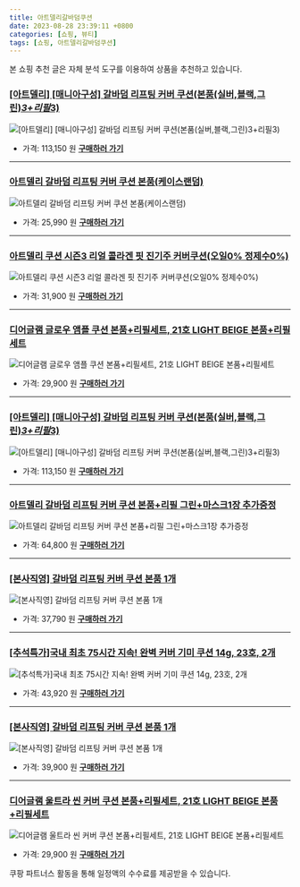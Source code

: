 ```yaml
---
title: 아트델리갈바덤쿠션
date: 2023-08-28 23:39:11 +0800
categories: [쇼핑, 뷰티]
tags: [쇼핑, 아트델리갈바덤쿠션]
---
```

본 쇼핑 추천 글은 자체 분석 도구를 이용하여 상품을 추천하고 있습니다.
### [[아트델리] [매니아구성]  갈바덤 리프팅 커버 쿠션(본품(실버,블랙,그린)*3+리필*3)](https://link.coupang.com/re/AFFSDP?lptag=AF1030537&pageKey=7329822375&itemId=18815918610&vendorItemId=85946371378&traceid=V0-153-54ee8b1a3d629917&requestid=20230906233911241187364703&token=31850C%7CMIXED)
![[아트델리] [매니아구성]  갈바덤 리프팅 커버 쿠션(본품(실버,블랙,그린)*3+리필*3)](https://ads-partners.coupang.com/image1/rYKlnuDz7L9Ffa0RrfP0aAHjIZgzB84BTr21LIe6wvrXr_26_A9tDNjF60gwFuMre4rW97eAfyhnzQGoX9CtVDF0sSu_lxxJDgS9bIBitMU-E6qvznntW3s7Omiy6JmEz_bhLQ_wL0ZFS9e5NUI2pHjqpwrb8y8k8IE6ronjBWMUft_gChc46-pzowheUzZ_8FyhyANglfjVXsVVk8-bTpuDd_nkleJVDjgQ7ZpNSeTFUA6FSqLa44dDQTBQa8beB_uwRRewUJt45e7MklKQwXd61xRc66Ck4NMdIhgaHUpl)
- 가격: 113,150 원
[**구매하러 가기**](https://link.coupang.com/re/AFFSDP?lptag=AF1030537&pageKey=7329822375&itemId=18815918610&vendorItemId=85946371378&traceid=V0-153-54ee8b1a3d629917&requestid=20230906233911241187364703&token=31850C%7CMIXED)
---
### [아트델리 갈바덤 리프팅 커버 쿠션 본품(케이스랜덤)](https://link.coupang.com/re/AFFSDP?lptag=AF1030537&pageKey=7447320654&itemId=19379778567&vendorItemId=86914938369&traceid=V0-153-55492c2d532dedc5&requestid=20230906233911241187364703&token=31850C%7CMIXED)
![아트델리 갈바덤 리프팅 커버 쿠션 본품(케이스랜덤)](https://ads-partners.coupang.com/image1/FludNbYfThhA98gSFghQ0qkmu1QvudtSS5z_02xMFRcsagZ80skde0v6HlN4ogjIel8ahA5tw-uDSGnqh2V5b25PU-NmIhE46EIf4963q1zM5q1gydCy6w0rafn-ba8Rg4DzojI4Hmjuf2DG3s2mszM99wyXfxWngG4UIUiT15Qzje1FxHDoLu0iS3pwrS1lclVBZUk2y7x2Af-CdXqBXTWPdfF4WkZs1hsGBrPsxYJ43tjB1OP9YYmQHFxBq2G4QGTbEBhQ2qnyRv8DfXuN0TS-er5eBMWuJBNxxglilno=)
- 가격: 25,990 원
[**구매하러 가기**](https://link.coupang.com/re/AFFSDP?lptag=AF1030537&pageKey=7447320654&itemId=19379778567&vendorItemId=86914938369&traceid=V0-153-55492c2d532dedc5&requestid=20230906233911241187364703&token=31850C%7CMIXED)
---
### [아트델리 쿠션 시즌3 리얼 콜라겐 핏 진기주 커버쿠션(오일0% 정제수0%)](https://link.coupang.com/re/AFFSDP?lptag=AF1030537&pageKey=6126386418&itemId=11650478813&vendorItemId=79720582996&traceid=V0-153-93dda3202c236261&clickBeacon=PD2pMfSyWgcOYYtWvYcxdTpbJScXwjESGlOtzR%2BRQaMTUdINlfhbmgL3sp7ZWu5qIaaI%2BdxpZ6O0AuLkHaquASxnwSmmXKDKEJ0pBqqeTYwr7G1HRzK2X8oIIsPN73zqRvSkm3payFFLtlIxnJuMYoxmQVYHYvaZ7crJWw309XmWNYQ0UPuJj%2B0RqXa0bMtdXP8TpbxSk4XF%2Bwp4OGG0bbEdRW5OJ6ZoncVX%2Bs8TFUs6C14bGna7Ykq3lFXHoKdMwzopPuKe%2B0iT37OcQ0U0oYZGhNeK3M7hzH29ybdDkQa3OkLT3KQqktc18edo9MtnoXozJq%2BhkGToZ7j0Qw%2BxNn%2Bj2am8aU0O%2BC%2FEvvnjnr2BsOrEIPAKax3EWgJBHJJmT%2F9tv9wCkE5E%2FvbIB4wfGKm9I%2FTYTa3EFS2R54hMFmhdunaL8Qgk5uOLXxmdD1nDY2XbinJ2fN4CWFvPcfWRCttbvmM8Kv37EQoeCZuqMFl%2BNmlYT3TbDvO1Z%2FYjX2S%2FfygDjbDq5Y75LigQ6GkXrvDO28N%2FwLZolAKQbaLA3H38zM4tMexYb2oJE7eVCxaTae38LRm%2FIpFXPZ1f69UVLONxJ1P8eP2E0XkEKryomY8xSYcHT8ygk8os%2B4vM6kgMDfOg2GMctI8xaI8LsQou5Zf76YTQKiJbUxcAjlIy0ruhgaHG5HyvoF6245BJ%2BHOyiTPKSha%2B2BM9RmYnd6Wsij0UL1M8DgnCPCN%2B9wG87pfKflhmspLULli2%2B%2FjHkc6MuxCq0MoPSla6bkBp9xCTaSzfBfy2Urh4jTDg0On5%2BBD5b8TC7QVI%2B3rz9ktDpzUBW2sxMF5VFiwRB%2B1FlqrK4YCZ7B9tiI1%2Bni3UDM98fmd9LztOzHT%2FCFkS0OS%2F2%2B%2F4&requestid=20230906233911241187364703&token=31850C%7CMIXED)
![아트델리 쿠션 시즌3 리얼 콜라겐 핏 진기주 커버쿠션(오일0% 정제수0%)](https://ads-partners.coupang.com/image1/frQZt-sVFtfMWZ1dfl4XUJYL8cP3jVX8ECf7d6Tb92PjWgpDtscesdc2uCetBG03DzbYf4syLB9LlbictD34PPetwUkA4-x_cWVkHmy_L7ip2OhXhTjG2AQg4xqFffzbEM76YlHTVkKGh1_IyX_9U6PsgE5Umm_L7mkwjhsK0Po2UASq50sUCnRZlerZdmcWz91cBqnCbXhY_Mh-groB0esuDP_yQ0dk16b4Rmw9YlSjwBJSUTW1-6eZk9fUNkR9Zf111PULGfuGzsWCxkMSLg3fknv-Anqkp95MQrCW4ZT0_Eo6)
- 가격: 31,900 원
[**구매하러 가기**](https://link.coupang.com/re/AFFSDP?lptag=AF1030537&pageKey=6126386418&itemId=11650478813&vendorItemId=79720582996&traceid=V0-153-93dda3202c236261&clickBeacon=PD2pMfSyWgcOYYtWvYcxdTpbJScXwjESGlOtzR%2BRQaMTUdINlfhbmgL3sp7ZWu5qIaaI%2BdxpZ6O0AuLkHaquASxnwSmmXKDKEJ0pBqqeTYwr7G1HRzK2X8oIIsPN73zqRvSkm3payFFLtlIxnJuMYoxmQVYHYvaZ7crJWw309XmWNYQ0UPuJj%2B0RqXa0bMtdXP8TpbxSk4XF%2Bwp4OGG0bbEdRW5OJ6ZoncVX%2Bs8TFUs6C14bGna7Ykq3lFXHoKdMwzopPuKe%2B0iT37OcQ0U0oYZGhNeK3M7hzH29ybdDkQa3OkLT3KQqktc18edo9MtnoXozJq%2BhkGToZ7j0Qw%2BxNn%2Bj2am8aU0O%2BC%2FEvvnjnr2BsOrEIPAKax3EWgJBHJJmT%2F9tv9wCkE5E%2FvbIB4wfGKm9I%2FTYTa3EFS2R54hMFmhdunaL8Qgk5uOLXxmdD1nDY2XbinJ2fN4CWFvPcfWRCttbvmM8Kv37EQoeCZuqMFl%2BNmlYT3TbDvO1Z%2FYjX2S%2FfygDjbDq5Y75LigQ6GkXrvDO28N%2FwLZolAKQbaLA3H38zM4tMexYb2oJE7eVCxaTae38LRm%2FIpFXPZ1f69UVLONxJ1P8eP2E0XkEKryomY8xSYcHT8ygk8os%2B4vM6kgMDfOg2GMctI8xaI8LsQou5Zf76YTQKiJbUxcAjlIy0ruhgaHG5HyvoF6245BJ%2BHOyiTPKSha%2B2BM9RmYnd6Wsij0UL1M8DgnCPCN%2B9wG87pfKflhmspLULli2%2B%2FjHkc6MuxCq0MoPSla6bkBp9xCTaSzfBfy2Urh4jTDg0On5%2BBD5b8TC7QVI%2B3rz9ktDpzUBW2sxMF5VFiwRB%2B1FlqrK4YCZ7B9tiI1%2Bni3UDM98fmd9LztOzHT%2FCFkS0OS%2F2%2B%2F4&requestid=20230906233911241187364703&token=31850C%7CMIXED)
---
### [디어글램 글로우 앰플 쿠션 본품+리필세트, 21호 LIGHT BEIGE 본품+리필세트](https://link.coupang.com/re/AFFSDP?lptag=AF1030537&pageKey=6427551750&itemId=13856454853&vendorItemId=85463986666&traceid=V0-153-4d691dda6c62b711&clickBeacon=PD2pMfSyWgcOYYtWvYcxdTpbJScXwjESGlOtzR%2BRQaMTUdINlfhbmgL3sp7ZWu5qIaaI%2BdxpZ6O0AuLkHaquASxnwSmmXKDKEJ0pBqqeTYxBdMRriiLGlXub7mk9pm7cRvSkm3payFFLtlIxnJuMYmeTj37wWvkQYvEEt6qMU0JqN36TpAKa9mt1AOj%2BK60eXP8TpbxSk4XF%2Bwp4OGG0bbEdRW5OJ6ZoncVX%2Bs8TFUs6C14bGna7Ykq3lFXHoKdMwzopPuKe%2B0iT37OcQ0U0ocqvNATbHUUs1xwnK3%2F%2BuVYYiq6KWPCaZzrrD7Ve4x4ZoQu68JOq%2FBtUfBfrCJWtp1YsgUAcIMT0zPFbf6f5F291dzWj56dzAB5SC5%2Fe9yxKE0%2F3RUy%2B5zDyYW2UTzMkRAPUhG6Jdba%2BM8ZGuEgdbzEYvcS99ieKeNVtrFoRDSBmLOI0vpNTRYdwVJwmK7qjBhHwp8jVLpCXjyHn%2FMa7MBL%2FavhocXg9XgoiG094kXgIsa37B7dL3%2BYx4%2FyYFQpW39kWQweE07Y2luJHLc5D%2FioGNWfoQzOq5lQSODjjC7BamoKE80UpSCntJrJcUcwcZCf3Ven8gXTw3Ob8QrEAHyAwKJgHPztxAlWL2J1G%2FOm9NvQSv0DtGbzUq0rn2qu7ZxGfLjj6pBv4phwUAoU92PS0NuhTrBf8cvKHY5HGAhWdqdJhqVxABLPsJ0035gx6yZrbo9%2BzZo6wzmw13iTpTKICcsudAmRjR8l2SooDPXF3Gxpy%2Ff074z%2Fwuz6ehMhQiUZJSvy43IGIfgun%2FOgXBc%2BNhLE86z1%2BkmEEqIEodlGw7BrHNGZrop8H64O44XDZbAxaNprqGyltOee7ZVy7MI%2FmsQY6QXMkSw1iW3N24J6Psx%2FkUbbV3G7EV80tbq4HZA%3D%3D&requestid=20230906233911241187364703&token=31850C%7CMIXED)
![디어글램 글로우 앰플 쿠션 본품+리필세트, 21호 LIGHT BEIGE 본품+리필세트](https://ads-partners.coupang.com/image1/DfVjJcHkoQCnfwPHDXvwYP1strJUPvix5Wfl385O07ZvJfT0mFVJsLOhDNp8Kx0xn0LAC0otcXnZ6QABEaTY0qy6w4Tb8ZEHsMbh21C8JnVZZb6R7LnPOcwd0Z60Rc94Cl_meuOOQGJq_bEUNIOOLDMriSeHD__6s7g4paETtgXhvFK4XIUe-7JS_L5LMgUyr7CVnFPBRMrw5IlXno5fzSTBHskqChIkPAaRnNMQOQ0jypQsza9upmc7XPJnFUBN5DYvGEBTk_5YUF7YdrA7b9Jdu41vUo1K-tt5vBaY_4KCqprj8g==)
- 가격: 29,900 원
[**구매하러 가기**](https://link.coupang.com/re/AFFSDP?lptag=AF1030537&pageKey=6427551750&itemId=13856454853&vendorItemId=85463986666&traceid=V0-153-4d691dda6c62b711&clickBeacon=PD2pMfSyWgcOYYtWvYcxdTpbJScXwjESGlOtzR%2BRQaMTUdINlfhbmgL3sp7ZWu5qIaaI%2BdxpZ6O0AuLkHaquASxnwSmmXKDKEJ0pBqqeTYxBdMRriiLGlXub7mk9pm7cRvSkm3payFFLtlIxnJuMYmeTj37wWvkQYvEEt6qMU0JqN36TpAKa9mt1AOj%2BK60eXP8TpbxSk4XF%2Bwp4OGG0bbEdRW5OJ6ZoncVX%2Bs8TFUs6C14bGna7Ykq3lFXHoKdMwzopPuKe%2B0iT37OcQ0U0ocqvNATbHUUs1xwnK3%2F%2BuVYYiq6KWPCaZzrrD7Ve4x4ZoQu68JOq%2FBtUfBfrCJWtp1YsgUAcIMT0zPFbf6f5F291dzWj56dzAB5SC5%2Fe9yxKE0%2F3RUy%2B5zDyYW2UTzMkRAPUhG6Jdba%2BM8ZGuEgdbzEYvcS99ieKeNVtrFoRDSBmLOI0vpNTRYdwVJwmK7qjBhHwp8jVLpCXjyHn%2FMa7MBL%2FavhocXg9XgoiG094kXgIsa37B7dL3%2BYx4%2FyYFQpW39kWQweE07Y2luJHLc5D%2FioGNWfoQzOq5lQSODjjC7BamoKE80UpSCntJrJcUcwcZCf3Ven8gXTw3Ob8QrEAHyAwKJgHPztxAlWL2J1G%2FOm9NvQSv0DtGbzUq0rn2qu7ZxGfLjj6pBv4phwUAoU92PS0NuhTrBf8cvKHY5HGAhWdqdJhqVxABLPsJ0035gx6yZrbo9%2BzZo6wzmw13iTpTKICcsudAmRjR8l2SooDPXF3Gxpy%2Ff074z%2Fwuz6ehMhQiUZJSvy43IGIfgun%2FOgXBc%2BNhLE86z1%2BkmEEqIEodlGw7BrHNGZrop8H64O44XDZbAxaNprqGyltOee7ZVy7MI%2FmsQY6QXMkSw1iW3N24J6Psx%2FkUbbV3G7EV80tbq4HZA%3D%3D&requestid=20230906233911241187364703&token=31850C%7CMIXED)
---
### [[아트델리] [매니아구성]  갈바덤 리프팅 커버 쿠션(본품(실버,블랙,그린)*3+리필*3)](https://link.coupang.com/re/AFFSDP?lptag=AF1030537&pageKey=7329822375&itemId=18815918612&vendorItemId=85946371394&traceid=V0-153-54ee8b1a3d629917&requestid=20230906233911241187364703&token=31850C%7CMIXED)
![[아트델리] [매니아구성]  갈바덤 리프팅 커버 쿠션(본품(실버,블랙,그린)*3+리필*3)](https://ads-partners.coupang.com/image1/L33gmpTdrAb--9MiL8ts-60KhMM_9jG-xCSuJnLjyMpfUTWQJDEVOKHxATVprO6D85RwPSVFVzCvrtrJaHEToRFSYYOBK7YL-Ou8ManeG0iCsUI5dZqFCLHzg3zbV2WAZfKn2BeFjBiHIw_r8Z46JSFuBLthS2GEhgdpqQ7bn9RT00-_gx2PYk0wJfRcehDCm5o2EPOdNyp1rSdrismqdZP6CzmaGmqIe4dWOasiF5B_ZHVn1csutfAdpk7d54WatJr526niEinQyl8SipK1q92aqcCbjYUJgCvPczlbRJ6f)
- 가격: 113,150 원
[**구매하러 가기**](https://link.coupang.com/re/AFFSDP?lptag=AF1030537&pageKey=7329822375&itemId=18815918612&vendorItemId=85946371394&traceid=V0-153-54ee8b1a3d629917&requestid=20230906233911241187364703&token=31850C%7CMIXED)
---
### [아트델리 갈바덤 리프팅 커버 쿠션 본품+리필 그린+마스크1장 추가증정](https://link.coupang.com/re/AFFSDP?lptag=AF1030537&pageKey=7368137910&itemId=18999863826&vendorItemId=86050879388&traceid=V0-153-a6052b0e2440a142&clickBeacon=PD2pMfSyWgcOYYtWvYcxdTpbJScXwjESGlOtzR%2BRQaMTUdINlfhbmgL3sp7ZWu5qIaaI%2BdxpZ6O0AuLkHaquASxnwSmmXKDKEJ0pBqqeTYzjm76siK%2BOyy1uUAuhzP4ARvSkm3payFFLtlIxnJuMYnQJJCTFCymv3oUqCHqEH%2F9OYSCGpabILkLIH81e7mFiXP8TpbxSk4XF%2Bwp4OGG0bbEdRW5OJ6ZoncVX%2Bs8TFUs6C14bGna7Ykq3lFXHoKdMwzopPuKe%2B0iT37OcQ0U0oRJBXHaIWrkEzXyJ7eKyUKTRHi43Fz2hnevS5e0Vok7VFmEOED59Y7r0jTj%2BC%2FbymbaCcokWwafWT%2FXdqbk4F3iBsOrEIPAKax3EWgJBHJJmYO6%2ByFoN4ErOoMmAsirKOqm9I%2FTYTa3EFS2R54hMFmhdunaL8Qgk5uOLXxmdD1nDw50W4gVb13eJOKcO6tB485ktOhoFlc6n7iAWzNOteSgmkoaY39fJOcRjmT%2FZJK0HB6oVsHuuOiXh8rDac03pzB4qhAe0G0oJ%2B%2B8dF8JVRBapPQzm5u0iWYBzqSwkzJIVL7w4VrZCNTYz7sRtJo3CGnHCOtkhx1dAZHa%2F9IkG2baSQg2fZpaiwyAOuiHfgm7ww9p%2F57bN%2BJYj8ot6MrNWDItQ43qe8hmY7RS7TFtwJcQKjjRlaDYODZ%2BFWYRdCeVAkQhPW%2BCG2GEPAyAtrtYcFw8thq%2BrMRsdrVtgQCUJj1W%2BoHV52DntPN6CNkBquBdorup2FQqUOmMByjFfBRU8FgEREmYTfsXwjLANQtjLJlf0%2BrJMzCcKO6QRicyhi4JuDUn1hWg%2FK37%2FjW2bEGmbLSIG7oEJIKwgWRZCJ1xRy4mh1KHUUCknwKbMtZ306Yv5&requestid=20230906233911241187364703&token=31850C%7CMIXED)
![아트델리 갈바덤 리프팅 커버 쿠션 본품+리필 그린+마스크1장 추가증정](https://ads-partners.coupang.com/image1/Mbmnb8cNSq-xJBiNMYKZ5cd9vhwn2h2b4suZG4Z3HvTVDOWGGOIAasNPWEaXJsY8NgH98qRXMzWxIvQWMh8_pbN7kTVNxfIFQrMAaXD8UDk6TeJgHiO5htyEbSBt8JYImLuPTz7MupUstaqBNLbV3xrMCbIj-aGOrMz3QAFOzsatbwmy2fdsVfzvVJwKVAycBYg8BBhRQyghMXX-CfDcnYeGF1dE-SJ22lWBHtZJFHkdGQyFunrjRhLV51PgJWWllIYxd4NkNoAMM2ZQPtX1FFXyXZWiJJVJu0QW85Omu_L7Zs2mz1Q=)
- 가격: 64,800 원
[**구매하러 가기**](https://link.coupang.com/re/AFFSDP?lptag=AF1030537&pageKey=7368137910&itemId=18999863826&vendorItemId=86050879388&traceid=V0-153-a6052b0e2440a142&clickBeacon=PD2pMfSyWgcOYYtWvYcxdTpbJScXwjESGlOtzR%2BRQaMTUdINlfhbmgL3sp7ZWu5qIaaI%2BdxpZ6O0AuLkHaquASxnwSmmXKDKEJ0pBqqeTYzjm76siK%2BOyy1uUAuhzP4ARvSkm3payFFLtlIxnJuMYnQJJCTFCymv3oUqCHqEH%2F9OYSCGpabILkLIH81e7mFiXP8TpbxSk4XF%2Bwp4OGG0bbEdRW5OJ6ZoncVX%2Bs8TFUs6C14bGna7Ykq3lFXHoKdMwzopPuKe%2B0iT37OcQ0U0oRJBXHaIWrkEzXyJ7eKyUKTRHi43Fz2hnevS5e0Vok7VFmEOED59Y7r0jTj%2BC%2FbymbaCcokWwafWT%2FXdqbk4F3iBsOrEIPAKax3EWgJBHJJmYO6%2ByFoN4ErOoMmAsirKOqm9I%2FTYTa3EFS2R54hMFmhdunaL8Qgk5uOLXxmdD1nDw50W4gVb13eJOKcO6tB485ktOhoFlc6n7iAWzNOteSgmkoaY39fJOcRjmT%2FZJK0HB6oVsHuuOiXh8rDac03pzB4qhAe0G0oJ%2B%2B8dF8JVRBapPQzm5u0iWYBzqSwkzJIVL7w4VrZCNTYz7sRtJo3CGnHCOtkhx1dAZHa%2F9IkG2baSQg2fZpaiwyAOuiHfgm7ww9p%2F57bN%2BJYj8ot6MrNWDItQ43qe8hmY7RS7TFtwJcQKjjRlaDYODZ%2BFWYRdCeVAkQhPW%2BCG2GEPAyAtrtYcFw8thq%2BrMRsdrVtgQCUJj1W%2BoHV52DntPN6CNkBquBdorup2FQqUOmMByjFfBRU8FgEREmYTfsXwjLANQtjLJlf0%2BrJMzCcKO6QRicyhi4JuDUn1hWg%2FK37%2FjW2bEGmbLSIG7oEJIKwgWRZCJ1xRy4mh1KHUUCknwKbMtZ306Yv5&requestid=20230906233911241187364703&token=31850C%7CMIXED)
---
### [[본사직영] 갈바덤 리프팅 커버 쿠션 본품 1개](https://link.coupang.com/re/AFFSDP?lptag=AF1030537&pageKey=7539665399&itemId=19816909077&vendorItemId=86050423293&traceid=V0-153-7bb74e1f06f17686&requestid=20230906233911241187364703&token=31850C%7CMIXED)
![[본사직영] 갈바덤 리프팅 커버 쿠션 본품 1개](https://ads-partners.coupang.com/image1/TaxNMXwGpDoLWxB7TRbyeFUvWyAqfcetkEiKiImr-IuByb3-Ookdp1jP8aqEN0ME5OFRl3kE-rfM8b5fSnQNQ-3-fFewssQ9rdAjuQ3FBVunnI4lKdqC7JIVnt012W6LKGSCSBgQFAlgNe_nOsyo5g0wsFSfpRIOtvRg_YK6rtmiV2t73uTU_nagkztpcfPfd3FMRdE03CN1r2iGVFBtY2vaf8KVsgKwo6D__LHcWZJ-hM7IBtN9qw2z9H5bQmY1wnnk0S_h0hU4IXh2N2szRUs779ezEazaVfaXj-OAgRlY)
- 가격: 37,790 원
[**구매하러 가기**](https://link.coupang.com/re/AFFSDP?lptag=AF1030537&pageKey=7539665399&itemId=19816909077&vendorItemId=86050423293&traceid=V0-153-7bb74e1f06f17686&requestid=20230906233911241187364703&token=31850C%7CMIXED)
---
### [[추석특가]국내 최초 75시간 지속! 완벽 커버 기미 쿠션 14g, 23호, 2개](https://link.coupang.com/re/AFFSDP?lptag=AF1030537&pageKey=7553211686&itemId=19882873003&vendorItemId=86784504778&traceid=V0-153-03a47d29ee188ae1&clickBeacon=PD2pMfSyWgcOYYtWvYcxdTpbJScXwjESGlOtzR%2BRQaMTUdINlfhbmgL3sp7ZWu5qIaaI%2BdxpZ6O0AuLkHaquASxnwSmmXKDKEJ0pBqqeTYwN7IT3KrmYawEZLuLytb20RvSkm3payFFLtlIxnJuMYtkq%2F0Om89%2BfHEL8GY2IV3GeQ53IoQ7F74FfB%2Bn%2FX2fGXP8TpbxSk4XF%2Bwp4OGG0bbEdRW5OJ6ZoncVX%2Bs8TFUs6C14bGna7Ykq3lFXHoKdMwzopPuKe%2B0iT37OcQ0U0oYFR8%2BCV4ri9ApgmB0elNiEMhewSTxXlonH0sWC5y9opCPT2%2BpPy2vQfrIzsuOuDaivg6i6qjjapiI99O7pzC2GAzBZqTDx7iaio7rIsJFp22AKVY4sQlEYoUrB%2FX71heUU%2B4jQoqw3NaYaNYrPRXBmyj%2FJ1r55grH2Y43zCfKuGmgeNqn0Dwk2Ch7B4Q%2Bu9kZj2yyyaMBVOLgL90TlyswZd4d4QZ3ByyakWyP8rUV21BE7l7lwXyuFZQQOdLMjehb2BAzDXJsy7yG0EAswqVIo5XVtp992fqAgu1SoBdx55nvk8zfEeSIOd6ScCKsqTrpLvgNnG93LqLt1PGYMq4YgYpPFxuyrZ6XnU2idBlzpxZPVBFqutYOQymEiFbtJN%2Fi4nbSyOUfG25YhJL6YL1NGXfwfnOJ9017QFLHBDjttIr9PGJrWU2YJlO6xb9NA9Z0XdlqRDr4%2BkEGnpCmxJQMugxR4F4RFATuVVgtR%2BWZYRkpLed1QBpBP2L5%2BBQCqUa9ubyOQ2C5kUTzjIk9nCvOgeg0j%2F0Ed07b30I46jVKLrHXGcOTsqEDer17H1pvtMtxzYdmAcSEHGG7Cu9ddNIUCtopRTgBq5f9O7FtZtLH8jIZTC8lpJmbWMHXhZghUP6A%3D%3D&requestid=20230906233911241187364703&token=31850C%7CMIXED)
![[추석특가]국내 최초 75시간 지속! 완벽 커버 기미 쿠션 14g, 23호, 2개](https://ads-partners.coupang.com/image1/yA4jZSoAy43isy8hyB-gKppWi52PUB3s0cAZz97E04_oyOTSPvQJYQHw2fSgnCTEyCT7Y9_98XryoY0PSgKSajMi6PclsdU8zU2wBJdh7VzlSIoY0y0tBlqhO3ERuQ9svGT_yk_KvSxtME-__aOnvo1x2h3jQYAa-PW_N3VGhsJWTzRcuOZQLhgJDiwyQgaN6t8o7_S69s-3ozGgbsYHRsbVP4g5Gv9jkWgfkiz0EU5DIoKYst_4e88hBVMZRHUqgPc-_BtIaYMYbwTZvzHHA9Iz6waMOyBpJmyUgJIPQP3HaALt)
- 가격: 43,920 원
[**구매하러 가기**](https://link.coupang.com/re/AFFSDP?lptag=AF1030537&pageKey=7553211686&itemId=19882873003&vendorItemId=86784504778&traceid=V0-153-03a47d29ee188ae1&clickBeacon=PD2pMfSyWgcOYYtWvYcxdTpbJScXwjESGlOtzR%2BRQaMTUdINlfhbmgL3sp7ZWu5qIaaI%2BdxpZ6O0AuLkHaquASxnwSmmXKDKEJ0pBqqeTYwN7IT3KrmYawEZLuLytb20RvSkm3payFFLtlIxnJuMYtkq%2F0Om89%2BfHEL8GY2IV3GeQ53IoQ7F74FfB%2Bn%2FX2fGXP8TpbxSk4XF%2Bwp4OGG0bbEdRW5OJ6ZoncVX%2Bs8TFUs6C14bGna7Ykq3lFXHoKdMwzopPuKe%2B0iT37OcQ0U0oYFR8%2BCV4ri9ApgmB0elNiEMhewSTxXlonH0sWC5y9opCPT2%2BpPy2vQfrIzsuOuDaivg6i6qjjapiI99O7pzC2GAzBZqTDx7iaio7rIsJFp22AKVY4sQlEYoUrB%2FX71heUU%2B4jQoqw3NaYaNYrPRXBmyj%2FJ1r55grH2Y43zCfKuGmgeNqn0Dwk2Ch7B4Q%2Bu9kZj2yyyaMBVOLgL90TlyswZd4d4QZ3ByyakWyP8rUV21BE7l7lwXyuFZQQOdLMjehb2BAzDXJsy7yG0EAswqVIo5XVtp992fqAgu1SoBdx55nvk8zfEeSIOd6ScCKsqTrpLvgNnG93LqLt1PGYMq4YgYpPFxuyrZ6XnU2idBlzpxZPVBFqutYOQymEiFbtJN%2Fi4nbSyOUfG25YhJL6YL1NGXfwfnOJ9017QFLHBDjttIr9PGJrWU2YJlO6xb9NA9Z0XdlqRDr4%2BkEGnpCmxJQMugxR4F4RFATuVVgtR%2BWZYRkpLed1QBpBP2L5%2BBQCqUa9ubyOQ2C5kUTzjIk9nCvOgeg0j%2F0Ed07b30I46jVKLrHXGcOTsqEDer17H1pvtMtxzYdmAcSEHGG7Cu9ddNIUCtopRTgBq5f9O7FtZtLH8jIZTC8lpJmbWMHXhZghUP6A%3D%3D&requestid=20230906233911241187364703&token=31850C%7CMIXED)
---
### [[본사직영] 갈바덤 리프팅 커버 쿠션 본품 1개](https://link.coupang.com/re/AFFSDP?lptag=AF1030537&pageKey=7517657781&itemId=19710991279&vendorItemId=85787596375&traceid=V0-153-60499d3e0d9c278f&requestid=20230906233911241187364703&token=31850C%7CMIXED)
![[본사직영] 갈바덤 리프팅 커버 쿠션 본품 1개](https://ads-partners.coupang.com/image1/5qPFaoomHjZS_Xuk5gXKyYwvs5OYOj7cUjUkgam5is2rni41MMZYlUXtHEL6vRq4Cv2nZoA4iT2Rzi57bySZVdYgI2iSYxcbbuOQQz7MSqoXRxPOsIV9KgRmtFI4XMVHjHFUJ_93H_zBZeioW4VUif31UcvgHYHk4j37CYmRzca0iL59j2tuH7-KMtk-vvgGbei6VuacqtohtulBIOSM8ekSARujJXT0dSG-bDCfL4Psvs13w779BTRSEo_WCJ-eHSw8itE_a4pAmyBkx-arWbB7Joa4cvugcJLYv6_UnqEx)
- 가격: 39,900 원
[**구매하러 가기**](https://link.coupang.com/re/AFFSDP?lptag=AF1030537&pageKey=7517657781&itemId=19710991279&vendorItemId=85787596375&traceid=V0-153-60499d3e0d9c278f&requestid=20230906233911241187364703&token=31850C%7CMIXED)
---
### [디어글램 울트라 씬 커버 쿠션 본품+리필세트, 21호 LIGHT BEIGE 본품+리필세트](https://link.coupang.com/re/AFFSDP?lptag=AF1030537&pageKey=7424854363&itemId=19270758584&vendorItemId=85464188060&traceid=V0-153-f82efe297eab053e&clickBeacon=PD2pMfSyWgcOYYtWvYcxdTpbJScXwjESGlOtzR%2BRQaMTUdINlfhbmgL3sp7ZWu5qIaaI%2BdxpZ6O0AuLkHaquASxnwSmmXKDKEJ0pBqqeTYzA5%2BX66ij8DDN5txFHAP53RvSkm3payFFLtlIxnJuMYsQRZeLvV8hqoRpjFQD5SSOMKodBM1UvVYpg9%2B0uGfycXP8TpbxSk4XF%2Bwp4OGG0bbEdRW5OJ6ZoncVX%2Bs8TFUs6C14bGna7Ykq3lFXHoKdMwzopPuKe%2B0iT37OcQ0U0oQq4pVfOHXSOuF%2FpG5CxCSAAqokmcvg1cSQLRaNOIopOA9HvIVzGIJO1ua6799fM%2BGoJXTVRqRUexH%2B3L7Lmj4IZmf5z3N0zQFBt3a0oqu2JRyWcRW3WkQosDc8lH2bbfo%2BNXAa9qr0prB5EudpY35eo5bOJcTyxHlquD9ToBi%2FPA2gHG%2BEJyUobEySLB3ae8LgDTe9321%2BRZz2BH%2F%2FO0ND8zM4tMexYb2oJE7eVCxaTae38LRm%2FIpFXPZ1f69UVLA%2BKwNyIon%2FkjDy2Op4oX%2BG%2F1O2C88A9c7zKYnazJ2bVSm2Dbe4eT6dnxIzl6HciY%2B2tQvP6Zuf3Ach1KUgnzAaPRv1fnMjCH%2B0CoONJdvkwaWYypoZkd7V0%2FjsUWGxObf%2BoAtbiDXtPh39QvIT7cRI83fgWhSPRUmA7NOIUhXivc0QQdj2iESIgi7j3q50qdzIWvsNAisrGhAcNhQn2xV0JO7cdcV7c7JxVlFCn97b0IkWOT0jlb%2FpaN%2Bt3k08%2Fs1MPWsaVzTjiS%2FGfZofBnCLoaKXwDOWnfzXJK7Zw0LUcogydlKx2cxqDE4uIBVCidDS9mWKErl%2FIPlG6kZC5OVO0rJz9ku1u2Gckitf96LRY&requestid=20230906233911241187364703&token=31850C%7CMIXED)
![디어글램 울트라 씬 커버 쿠션 본품+리필세트, 21호 LIGHT BEIGE 본품+리필세트](https://ads-partners.coupang.com/image1/JFxxJGeJR6J9lglkJOjB9Ms1R87ePTQlxOlhCRxrtTNXXVI5gAW12ry-f-fR-u6CFVLS_J3IKk6p5dpOM63tVdwWCCR625GNYQREBI9Chpv1sJtX0rYIHNCjaQnF1eKhVmkcXOC_YZmLFP_XRtT2vW_5QpkWnXtS1EsLL2kVWnL0bqoRSJuicGVO9s5jfalYFEReeuGNfYqJLkQUBFboZusvYe8iIaLMe8aQVNeC3ZBi-h9I8tDVr7J_NSCuNGT7og2QJ8fo4oeSxAhe6bpAWLTqQDCiNJGIgB5JTLmYmvLuMJK_qA==)
- 가격: 29,900 원
[**구매하러 가기**](https://link.coupang.com/re/AFFSDP?lptag=AF1030537&pageKey=7424854363&itemId=19270758584&vendorItemId=85464188060&traceid=V0-153-f82efe297eab053e&clickBeacon=PD2pMfSyWgcOYYtWvYcxdTpbJScXwjESGlOtzR%2BRQaMTUdINlfhbmgL3sp7ZWu5qIaaI%2BdxpZ6O0AuLkHaquASxnwSmmXKDKEJ0pBqqeTYzA5%2BX66ij8DDN5txFHAP53RvSkm3payFFLtlIxnJuMYsQRZeLvV8hqoRpjFQD5SSOMKodBM1UvVYpg9%2B0uGfycXP8TpbxSk4XF%2Bwp4OGG0bbEdRW5OJ6ZoncVX%2Bs8TFUs6C14bGna7Ykq3lFXHoKdMwzopPuKe%2B0iT37OcQ0U0oQq4pVfOHXSOuF%2FpG5CxCSAAqokmcvg1cSQLRaNOIopOA9HvIVzGIJO1ua6799fM%2BGoJXTVRqRUexH%2B3L7Lmj4IZmf5z3N0zQFBt3a0oqu2JRyWcRW3WkQosDc8lH2bbfo%2BNXAa9qr0prB5EudpY35eo5bOJcTyxHlquD9ToBi%2FPA2gHG%2BEJyUobEySLB3ae8LgDTe9321%2BRZz2BH%2F%2FO0ND8zM4tMexYb2oJE7eVCxaTae38LRm%2FIpFXPZ1f69UVLA%2BKwNyIon%2FkjDy2Op4oX%2BG%2F1O2C88A9c7zKYnazJ2bVSm2Dbe4eT6dnxIzl6HciY%2B2tQvP6Zuf3Ach1KUgnzAaPRv1fnMjCH%2B0CoONJdvkwaWYypoZkd7V0%2FjsUWGxObf%2BoAtbiDXtPh39QvIT7cRI83fgWhSPRUmA7NOIUhXivc0QQdj2iESIgi7j3q50qdzIWvsNAisrGhAcNhQn2xV0JO7cdcV7c7JxVlFCn97b0IkWOT0jlb%2FpaN%2Bt3k08%2Fs1MPWsaVzTjiS%2FGfZofBnCLoaKXwDOWnfzXJK7Zw0LUcogydlKx2cxqDE4uIBVCidDS9mWKErl%2FIPlG6kZC5OVO0rJz9ku1u2Gckitf96LRY&requestid=20230906233911241187364703&token=31850C%7CMIXED)


쿠팡 파트너스 활동을 통해 일정액의 수수료를 제공받을 수 있습니다.
